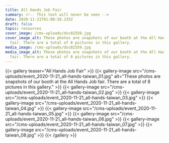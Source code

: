 ```yaml
---
title: All Hands Job Fair
summary: <!-- This text will never be seen -->
date: 2020-11-21T01:00:58.235Z
draft: false
topic: resources
cover_image: /cms-uploads/dsc02559.jpg
cover_image_alt: These photos are snapshots of our booth at the All Hands Job
  fair. There are a total of 8 pictures in this gallery.
media_image: /cms-uploads/dsc02559.jpg
media_image_alt: These photos are snapshots of our booth at the All Hands Job
  fair. There are a total of 8 pictures in this gallery.
---
```



{{< gallery teaser="All Hands Job Fair" >}}
{{< gallery-image src="/cms-uploads/event_2020-11-21_all-hands-taiwan_01.jpg" alt="These photos are snapshots of our booth at the All Hands Job fair. There are a total of 8 pictures in this gallery." >}}
{{< gallery-image src="/cms-uploads/event_2020-11-21_all-hands-taiwan_02.jpg" >}}
{{< gallery-image src="/cms-uploads/event_2020-11-21_all-hands-taiwan_03.jpg" >}}
{{< gallery-image src="/cms-uploads/event_2020-11-21_all-hands-taiwan_04.jpg" >}}
{{< gallery-image src="/cms-uploads/event_2020-11-21_all-hands-taiwan_05.jpg" >}}
{{< gallery-image src="/cms-uploads/event_2020-11-21_all-hands-taiwan_06.jpg" >}}
{{< gallery-image src="/cms-uploads/event_2020-11-21_all-hands-taiwan_07.jpg" >}}
{{< gallery-image src="/cms-uploads/event_2020-11-21_all-hands-taiwan_08.jpg" >}}
{{< /gallery >}}